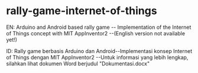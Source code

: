 # rally-game-internet-of-things
EN: 
Arduino and Android based rally game -- Implementation of the Internet of Things concept with MIT AppInventor2
--(English version not available yet!)

ID:
Rally game berbasis Arduino dan Android--Implementasi konsep Internet of Things dengan MIT AppInventor2
--Untuk informasi yang lebih lengkap, silahkan lihat dokumen Word berjudul "Dokumentasi.docx"


